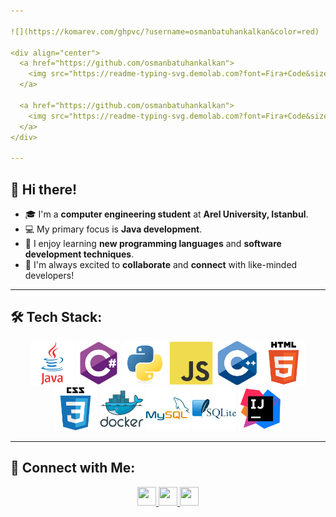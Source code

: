```yaml
---

![](https://komarev.com/ghpvc/?username=osmanbatuhankalkan&color=red)

<div align="center">
  <a href="https://github.com/osmanbatuhankalkan">
    <img src="https://readme-typing-svg.demolab.com?font=Fira+Code&size=28&duration=2000&pause=20000&center=true&vCenter=true&width=435&lines=Welcome+To+My+World!:)+%f0%9f%91%80" alt="Typing SVG" />
  </a>
  
  <a href="https://github.com/osmanbatuhankalkan">
    <img src="https://readme-typing-svg.demolab.com?font=Fira+Code&size=28&duration=2000&pause=2000&center=true&vCenter=true&width=435&lines=%e2%9c%a8+Osman+Batuhan+Kalkan%e2%9c%a8;%f0%9f%93%9a+Computer+Engineer+%f0%9f%92%bb" alt="Typing SVG" />
  </a>
</div>

---
```


## 👋 Hi there!  

- 🎓 I'm a **computer engineering student** at **Arel University, Istanbul**.  
- 💻 My primary focus is **Java development**.  
- 🚀 I enjoy learning **new programming languages** and **software development techniques**.  
- 🤝 I'm always excited to **collaborate** and **connect** with like-minded developers!  

---

## 🛠️ Tech Stack:

<p align="center">
  <img src="https://raw.githubusercontent.com/devicons/devicon/master/icons/java/java-original-wordmark.svg" height="70"/>
  <img src="https://raw.githubusercontent.com/devicons/devicon/master/icons/csharp/csharp-original.svg" height="70"/>
  <img src="https://raw.githubusercontent.com/devicons/devicon/master/icons/python/python-original.svg" height="70"/>
  <img src="https://raw.githubusercontent.com/devicons/devicon/master/icons/javascript/javascript-original.svg" height="70"/>
  <img src="https://raw.githubusercontent.com/devicons/devicon/master/icons/cplusplus/cplusplus-original.svg" height="70"/>
  <img src="https://raw.githubusercontent.com/devicons/devicon/master/icons/html5/html5-original-wordmark.svg" height="70"/>
  <img src="https://raw.githubusercontent.com/devicons/devicon/master/icons/css3/css3-original-wordmark.svg" height="70"/>
  <img src="https://raw.githubusercontent.com/devicons/devicon/master/icons/docker/docker-original-wordmark.svg" height="70"/>
  <img src="https://raw.githubusercontent.com/devicons/devicon/master/icons/mysql/mysql-original-wordmark.svg" height="70"/>
  <img src="https://raw.githubusercontent.com/devicons/devicon/master/icons/sqlite/sqlite-original-wordmark.svg" height="70"/>
  <img src="https://raw.githubusercontent.com/devicons/devicon/master/icons/intellij/intellij-original.svg" height="70"/>
</p>

---

## 📌 Connect with Me:

<p align="center">
  <a href="https://github.com/osmanbatuhankalkan">
    <img src="https://unpkg.com/simple-icons@v8/icons/github.svg" height="30" width="30"/>
  </a>
  <a href="https://www.linkedin.com/in/osman-batuhan-kalkan-a74949221/">
    <img src="https://unpkg.com/simple-icons@v8/icons/linkedin.svg" height="30" width="30"/>
  </a>
  <a href="https://www.instagram.com/osmanbatuhankalkan/">
    <img src="https://unpkg.com/simple-icons@v8/icons/instagram.svg" height="30" width="30"/>
  </a>
</p>
